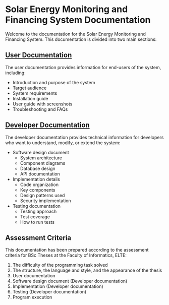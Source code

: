 # Solar Energy Monitoring and Financing System Documentation

Welcome to the documentation for the Solar Energy Monitoring and Financing System. This documentation is divided into two main sections:

## [User Documentation](./user/README.md)

The user documentation provides information for end-users of the system, including:
- Introduction and purpose of the system
- Target audience
- System requirements
- Installation guide
- User guide with screenshots
- Troubleshooting and FAQs

## [Developer Documentation](./developer/README.md)

The developer documentation provides technical information for developers who want to understand, modify, or extend the system:
- Software design document
  - System architecture
  - Component diagrams
  - Database design
  - API documentation
- Implementation details
  - Code organization
  - Key components
  - Design patterns used
  - Security implementation
- Testing documentation
  - Testing approach
  - Test coverage
  - How to run tests

## Assessment Criteria

This documentation has been prepared according to the assessment criteria for BSc Theses at the Faculty of Informatics, ELTE:

1. The difficulty of the programming task solved
2. The structure, the language and style, and the appearance of the thesis
3. User documentation
4. Software design document (Developer documentation)
5. Implementation (Developer documentation)
6. Testing (Developer documentation)
7. Program execution